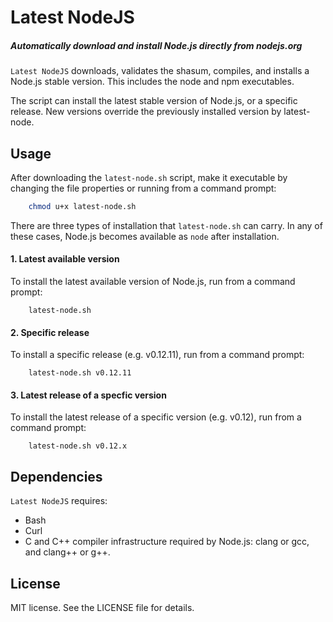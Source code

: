 # Latest NodeJS

##### *Automatically download and install Node.js directly from nodejs.org*

`Latest NodeJS` downloads, validates the shasum, compiles, and installs a Node.js stable version. This includes the node and npm executables.

The script can install the latest stable version of Node.js, or a specific release. New versions override the previously installed version by latest-node.


## Usage

After downloading the `latest-node.sh` script, make it executable by changing the file properties or running from a command prompt:
~~~ bash
	chmod u+x latest-node.sh
~~~

There are three types of installation that `latest-node.sh` can carry. In any of these cases, Node.js becomes available as `node` after installation.

#### 1. Latest available version
To install the latest available version of Node.js, run from a command prompt:
~~~
	latest-node.sh
~~~

#### 2. Specific release
To install a specific release (e.g. v0.12.11), run from a command prompt:
~~~
	latest-node.sh v0.12.11
~~~

#### 3. Latest release of a specfic version
To install the latest release of a specific version (e.g. v0.12), run from a command prompt:
~~~
	latest-node.sh v0.12.x
~~~


## Dependencies

`Latest NodeJS` requires:
* Bash
* Curl
* C and C++ compiler infrastructure required by Node.js: clang or gcc, and clang++ or g++.


## License

MIT license. See the LICENSE file for details. 

